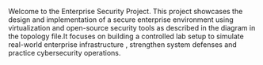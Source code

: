 Welcome to the Enterprise Security Project.
This project showcases the design and implementation of a secure enterprise environment using virtualization and open-source security tools as described in the diagram
in the topology file.It focuses on building a controlled lab setup to simulate real-world enterprise infrastructure , strengthen system defenses and practice cybersecurity operations.

